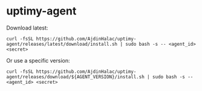 # uptimy-agent

Download latest:
```
curl -fsSL https://github.com/AjdinHalac/uptimy-agent/releases/latest/download/install.sh | sudo bash -s -- <agent_id> <secret>
```

Or use a specific version:
```
curl -fsSL https://github.com/AjdinHalac/uptimy-agent/releases/download/${AGENT_VERSION}/install.sh | sudo bash -s -- <agent_id> <secret>
```

